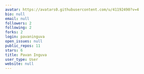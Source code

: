 ```yaml
---
avatar: https://avatars0.githubusercontent.com/u/41192490?v=4
bio: null
email: null
followers: 2
following: 2
forks: 2
login: pavaninguva
open_issues: null
public_repos: 11
stars: 6
title: Pavan Inguva
user_type: User
website: null
---
```

